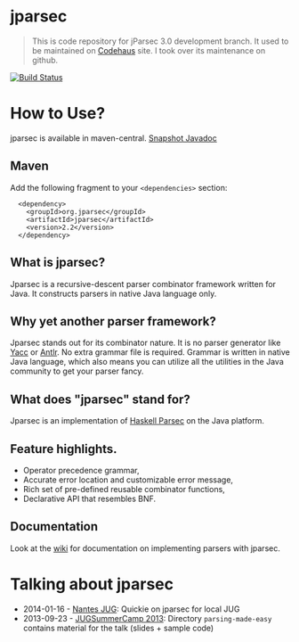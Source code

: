 jparsec
=======

> This is code repository for jParsec 3.0 development branch. It used to be maintained on  [Codehaus](http://jparsec.codehaus.org/) site. I took over its maintenance on github.

[![Build Status](https://travis-ci.org/abailly/jparsec.png)](https://travis-ci.org/abailly/jparsec)

# How to Use?

jparsec is available in maven-central. [Snapshot Javadoc](http://jparsec.github.io/jparsec/apidocs/)

## Maven

Add the following fragment to your `<dependencies>` section:

      <dependency>
        <groupId>org.jparsec</groupId>
        <artifactId>jparsec</artifactId>
        <version>2.2</version>
      </dependency>

## What is jparsec?

Jparsec is a recursive-descent parser combinator framework written for Java. It constructs parsers in native Java language only.

## Why yet another parser framework?

Jparsec stands out for its combinator nature. It is no parser generator like [Yacc](http://dinosaur.compilertools.net/) or [Antlr](http://www.antlr.org/). No extra grammar file is required. Grammar is written in native Java language, which also means you can utilize all the utilities in the Java community to get your parser fancy.

## What does "jparsec" stand for?

Jparsec is an implementation of [Haskell Parsec](http://www.haskell.org/haskellwiki/Parsec) on the Java platform.

## Feature highlights.

* Operator precedence grammar,
* Accurate error location and customizable error message,
* Rich set of pre-defined reusable combinator functions,
* Declarative API that resembles BNF.

## Documentation

Look at the [wiki](https://github.com/abailly/jparsec/wiki) for documentation on implementing parsers with jparsec.

# Talking about jparsec

* 2014-01-16 - [Nantes JUG](http://nantesjug.org/#/events/2014_01_20):
  Quickie on jparsec for local JUG
* 2013-09-23 - [JUGSummerCamp 2013](http://www.jugsummercamp.com/edition/4): Directory `parsing-made-easy` contains material for the talk (slides + sample code)
